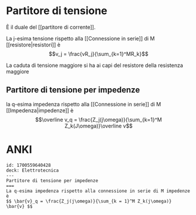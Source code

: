 # Partitore di tensione
È il duale del [[partitore di corrente]].

La j-esima tensione rispetto alla [[Connessione in serie]] di M [[resistore|resistori]] è
$$v_j = \frac{vR_j}{\sum_{k=1}^MR_k}$$

La caduta di tensione maggiore si ha ai capi del resistore della resistenza maggiore

## Partitore di tensione per impedenze
la q-esima impedenza rispetto alla [[Connessione in serie]] di M [[Impedenza|impedenze]] è
$$\overline v_q = \frac{Z_j(j\omega)}{\sum_{k=1}^M Z_k(J\omega)}\overline v$$

# ANKI

```anki
id: 1700559640428
deck: Elettrotecnica
---
Partitore di tensione per impedenze
===
La q-esima impedenza rispetto alla connessione in serie di M impedenze è
$$ \bar{v}_q = \frac{Z_j(j\omega)}{\sum_{k = 1}^M Z_k(j\omega)} \bar{v} $$
```
